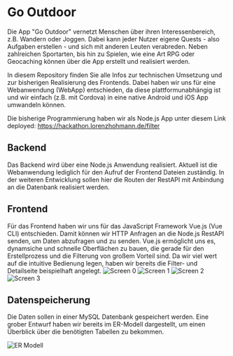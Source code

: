 # Go Outdoor
Die App "Go Outdoor" vernetzt Menschen über ihren Interessenbereich, z.B. Wandern oder Joggen. Dabei kann jeder Nutzer eigene Quests - also Aufgaben erstellen - und sich mit anderen Leuten verabreden.
Neben zahlreichen Sportarten, bis hin zu Spielen, wie eine Art RPG oder Geocaching können über die App erstellt und realisiert werden.

In diesem Repository finden Sie alle Infos zur technischen Umsetzung und zur bisherigen Realisierung des Frontends.
Dabei haben wir uns für eine Webanwendung (WebApp) entschieden, da diese plattformunabhängig ist und wir einfach (z.B. mit Cordova) in eine native Android und iOS App umwandeln können.

Die bisherige Programmierung haben wir als Node.js App unter diesem Link deployed: https://hackathon.lorenzhohmann.de/filter

## Backend
Das Backend wird über eine Node.js Anwendung realisiert. Aktuell ist die Webanwendung lediglich für den Aufruf der Frontend Dateien zuständig. In der weiteren Entwicklung sollen hier die Routen der RestAPI mit Anbindung an die Datenbank realisiert werden.

## Frontend
Für das Frontend haben wir uns für das JavaScript Framework Vue.js (Vue CLI) entschieden. Damit können wir HTTP Anfragen an die Node.js RestAPI senden, um Daten abzufragen und zu senden.
Vue.js ermöglicht uns es, dynamsiche und schnelle Oberflächen zu bauen, die gerade für den Erstellprozess und die Filterung von großem Vorteil sind.
Da wir viel wert auf die intuitive Bedienung legen, haben wir bereits die Filter- und Detailseite beispielhaft angelegt.
![Screen 0](https://hackathon.lorenzhohmann.de/go-outdoor-filter.PNG)
![Screen 1](https://hackathon.lorenzhohmann.de/go-outdoor-detail-1.PNG)
![Screen 2](https://hackathon.lorenzhohmann.de/go-outdoor-detail-2.PNG)
![Screen 3](https://hackathon.lorenzhohmann.de/go-outdoor-detail-3.PNG)

## Datenspeicherung
Die Daten sollen in einer MySQL Datenbank gespeichert werden. Eine grober Entwurf haben wir bereits im ER-Modell dargestellt, um einen Überblick über die benötigten Tabellen zu bekommen. 

![ER Modell](https://hackathon.lorenzhohmann.de/erd.png)
